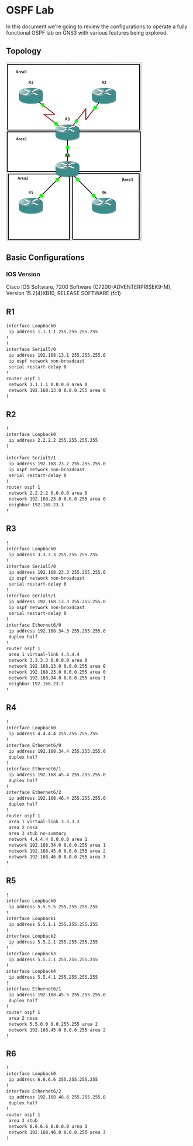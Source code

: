 # OSPF Lab

In this document we're going to review the configurations to operate a fully functional OSPF lab on GNS3 with various features being explored.

## Topology

![OSPF Topology](https://raw.githubusercontent.com/gil-ryan/grs-networking-public/master/cisco-academic-testing/ccnp/route/labs/ospf-simulation.png)

## Basic Configurations

### IOS Version

Cisco IOS Software, 7200 Software (C7200-ADVENTERPRISEK9-M), Version 15.2(4)XB10, RELEASE SOFTWARE (fc1)

## R1

```
interface Loopback0
 ip address 1.1.1.1 255.255.255.255
!         
!         
interface Serial5/0
 ip address 192.168.13.1 255.255.255.0
 ip ospf network non-broadcast
 serial restart-delay 0
!         
router ospf 1
 network 1.1.1.1 0.0.0.0 area 0
 network 192.168.13.0 0.0.0.255 area 0
!     
```

## R2

```
!
interface Loopback0
 ip address 2.2.2.2 255.255.255.255
!

interface Serial5/1
 ip address 192.168.23.2 255.255.255.0
 ip ospf network non-broadcast
 serial restart-delay 0
!
router ospf 1
 network 2.2.2.2 0.0.0.0 area 0
 network 192.168.23.0 0.0.0.255 area 0
 neighbor 192.168.23.3
! 
```

## R3

```
!
interface Loopback0
 ip address 3.3.3.3 255.255.255.255
!
interface Serial5/0
 ip address 192.168.23.3 255.255.255.0
 ip ospf network non-broadcast
 serial restart-delay 0
!
interface Serial5/1
 ip address 192.168.13.3 255.255.255.0
 ip ospf network non-broadcast
 serial restart-delay 0
!
interface Ethernet6/0
 ip address 192.168.34.3 255.255.255.0
 duplex half
!
router ospf 1
 area 1 virtual-link 4.4.4.4
 network 3.3.3.3 0.0.0.0 area 0
 network 192.168.13.0 0.0.0.255 area 0
 network 192.168.23.0 0.0.0.255 area 0
 network 192.168.34.0 0.0.0.255 area 1
 neighbor 192.168.23.2
!
```

## R4

```
!
interface Loopback0
 ip address 4.4.4.4 255.255.255.255
!
interface Ethernet6/0
 ip address 192.168.34.4 255.255.255.0
 duplex half
!
interface Ethernet6/1
 ip address 192.168.45.4 255.255.255.0
 duplex half
!
interface Ethernet6/2
 ip address 192.168.46.4 255.255.255.0
 duplex half
!
router ospf 1
 area 1 virtual-link 3.3.3.3
 area 2 nssa
 area 3 stub no-summary
 network 4.4.4.4 0.0.0.0 area 1
 network 192.168.34.0 0.0.0.255 area 1
 network 192.168.45.0 0.0.0.255 area 2
 network 192.168.46.0 0.0.0.255 area 3
!
```

## R5

```
!
interface Loopback0
 ip address 5.5.5.5 255.255.255.255
!
interface Loopback1
 ip address 5.5.1.1 255.255.255.255
!
interface Loopback2
 ip address 5.5.2.1 255.255.255.255
!         
interface Loopback3
 ip address 5.5.3.1 255.255.255.255
!
interface Loopback4
 ip address 5.5.4.1 255.255.255.255
!
interface Ethernet6/1
 ip address 192.168.45.5 255.255.255.0
 duplex half
!
router ospf 1
 area 2 nssa
 network 5.5.0.0 0.0.255.255 area 2
 network 192.168.45.0 0.0.0.255 area 2
!
```

## R6

```
!
interface Loopback0
 ip address 6.6.6.6 255.255.255.255
!
interface Ethernet6/2
 ip address 192.168.46.6 255.255.255.0
 duplex half
!
router ospf 1
 area 3 stub
 network 6.6.6.6 0.0.0.0 area 3
 network 192.168.46.0 0.0.0.255 area 3
!
```